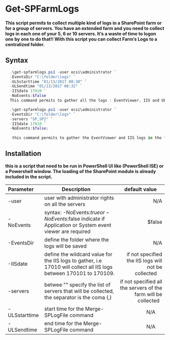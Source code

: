 
# Get-SPFarmLogs

**This script permits to collect multiple kind of logs in a SharePoint farm or for a group of servers. You have an extended farm and you need to collect logs in each one of your 5, 6 or 10 servers. It’s a waste of time to logon one by one to do that!! With this script you can collect Farm’s Logs to a centralized folder.**

## Syntax

```powershell 
  .\get-spfarmlogs.ps1 -user ocsi\administrator `
  -EventsDir "C:\folder\logs" `
  -ULSstarttime "01/13/2017 08:30" `
  -ULSendtime "01/13/2017 08:32" `
  -IISdate 17010 `
  -NoEvents:$false
  This command permits to gather all the logs : EventViewer, IIS and ULS log  in the folder "C:\folder\logs".
 ```
 ```powershell 
   .\get-spfarmlogs.ps1 -user ocsi\administrator `
   -EventsDir "C:\folder\logs" `
   -servers "SP,SP2" `
   -IISdate 17010 `
   -NoEvents:$false; 
    
    this command permits to gather the EventViewer and IIS logs in the folder "C:\folder\logs" for the servers SP and SP2, there is no ULS logs collected.
 
```

## Installation

**this is a script that need to be run in PowerShell UI like (PowerShell ISE) or a Powershell window. The loading of the SharePoint module is already included in the script.**


| Parameter     | Description      | default value    |
| ------------- | ---------------- | ----------------:|
| -user         | user with administrator rights on all the servers                                                        | N/A    |
| -NoEvents     | syntax: -NoEvents:$true or -NoEvents:$false indicate if Application or System event viewer are required  | $false |
| -EventsDir    | define the folder where the logs will be saved    | N/A |
| -IISdate      | define the wildcard value for the IIS logs to gather, i.e 17010 will collect all IIS logs between 170101 to 170109.| if not specified the IIS logs will not be collected     |
| -servers      | betwee "" specify the list of servers that will be collected, the separator is the coma (,)| if not specified all the servers of the farm will be collected   |
| -ULSstarttime | start time for the Merge-SPLogFile command  | N/A      |
| -ULSendtime   | end time for the Merge-SPLogFile command     | N/A      |





